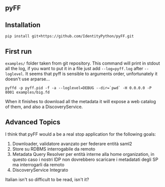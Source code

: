 pyFF
----

## Installation
````
pip install git+https://github.com/IdentityPython/pyFF.git
````

## First run

`examples/` folder taken from git repository.
This command will print in stdout all the log, if you want to put it in a file just add `--log=pyff.log` after `--loglevel`.
It seems that pyff is sensible to arguments order, unfortunately it doesn't use arparse...

````
pyffd -p pyff.pid -f -a --loglevel=DEBUG --dir=`pwd` -H 0.0.0.0 -P 8001 examples/big.fd
````
When it finishes to download all the metadata it will expose a web catalog of them, and also a DiscoveryService.

## Advanced Topics
I think that pyFF would a be a real stop application for the following goals:

1. Downloader, validatore avanzato per federare entità saml2
2. Store su RDBMS interrogabile da remoto
3. Metadata Query Resolver per entità interne alla home organization, in questo caso i nostri IDP non dovrebbero scaricare i metadatati degli SP ma interrogarli da remoto
4. DiscoveryService Integrato

Italian isn't so difficult to be read, isn't it?

